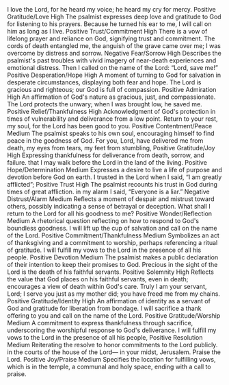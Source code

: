 <sentimentAnalysis>
    <psalm number="116">
        <!-- Psalm 116:1 -->
        <verse number="1">
            <text>I love the Lord, for he heard my voice; he heard my cry for mercy.</text>
            <polarity>Positive</polarity>
            <emotion>Gratitude/Love</emotion>
            <intensity>High</intensity>
            <context>The psalmist expresses deep love and gratitude to God for listening to his prayers.</context>
        </verse>
        <!-- Psalm 116:2 -->
        <verse number="2">
            <text>Because he turned his ear to me, I will call on him as long as I live.</text>
            <polarity>Positive</polarity>
            <emotion>Trust/Commitment</emotion>
            <intensity>High</intensity>
            <context>There is a vow of lifelong prayer and reliance on God, signifying trust and commitment.</context>
        </verse>
        <!-- Psalm 116:3 -->
        <verse number="3">
            <text>The cords of death entangled me, the anguish of the grave came over me; I was overcome by distress and sorrow.</text>
            <polarity>Negative</polarity>
            <emotion>Fear/Sorrow</emotion>
            <intensity>High</intensity>
            <context>Describes the psalmist's past troubles with vivid imagery of near-death experiences and emotional distress.</context>
        </verse>
        <!-- Psalm 116:4 -->
        <verse number="4">
            <text>Then I called on the name of the Lord: “Lord, save me!”</text>
            <polarity>Positive</polarity>
            <emotion>Desperation/Hope</emotion>
            <intensity>High</intensity>
            <context>A moment of turning to God for salvation in desperate circumstances, displaying both fear and hope.</context>
        </verse>
        <!-- Psalm 116:5 -->
        <verse number="5">
            <text>The Lord is gracious and righteous; our God is full of compassion.</text>
            <polarity>Positive</polarity>
            <emotion>Admiration</emotion>
            <intensity>High</intensity>
            <context>An affirmation of God's nature as gracious, just, and compassionate.</context>
        </verse>
        <!-- Psalm 116:6 -->
        <verse number="6">
            <text>The Lord protects the unwary; when I was brought low, he saved me.</text>
            <polarity>Positive</polarity>
            <emotion>Relief/Thankfulness</emotion>
            <intensity>High</intensity>
            <context>Acknowledgment of God's protection in times of vulnerability and deliverance from a low point.</context>
        </verse>
        <!-- Psalm 116:7 -->
        <verse number="7">
            <text>Return to your rest, my soul, for the Lord has been good to you.</text>
            <polarity>Positive</polarity>
            <emotion>Contentment/Peace</emotion>
            <intensity>Medium</intensity>
            <context>The psalmist speaks to his own soul, encouraging himself to find peace in the goodness of God.</context>
        </verse>
        <!-- Psalm 116:8 -->
        <verse number="8">
            <text>For you, Lord, have delivered me from death, my eyes from tears, my feet from stumbling,</text>
            <polarity>Positive</polarity>
            <emotion>Gratitude/Joy</emotion>
            <intensity>High</intensity>
            <context>Expressing thankfulness for deliverance from death, sorrow, and failure.</context>
        </verse>
        <!-- Psalm 116:9 -->
        <verse number="9">
            <text>that I may walk before the Lord in the land of the living.</text>
            <polarity>Positive</polarity>
            <emotion>Hope/Determination</emotion>
            <intensity>Medium</intensity>
            <context>Expresses a desire to live a life of purpose and devotion before God on earth.</context>
        </verse>
        <!-- Psalm 116:10 -->
        <verse number="10">
            <text>I trusted in the Lord when I said, “I am greatly afflicted”;</text>
            <polarity>Positive</polarity>
            <emotion>Trust</emotion>
            <intensity>High</intensity>
            <context>The psalmist recounts his trust in God during times of great affliction.</context>
        </verse>
        <!-- Psalm 116:11 -->
        <verse number="11">
            <text>in my alarm I said, “Everyone is a liar.”</text>
            <polarity>Negative</polarity>
            <emotion>Distrust/Alarm</emotion>
            <intensity>Medium</intensity>
            <context>Reflects a moment of despair and mistrust toward others, possibly indicating a sense of betrayal or deception.</context>
        </verse>
        <!-- Psalm 116:12 -->
        <verse number="12">
            <text>What shall I return to the Lord for all his goodness to me?</text>
            <polarity>Positive</polarity>
            <emotion>Wonder/Reflection</emotion>
            <intensity>Medium</intensity>
            <context>A rhetorical question reflecting on how to respond to God's boundless goodness.</context>
        </verse>
        <!-- Psalm 116:13 -->
        <verse number="13">
            <text>I will lift up the cup of salvation and call on the name of the Lord.</text>
            <polarity>Positive</polarity>
            <emotion>Commitment/Thankfulness</emotion>
            <intensity>Medium</intensity>
            <context>Symbolizes an act of thanksgiving and a commitment to worship, perhaps referencing a ritual of gratitude.</context>
        </verse>
        <!-- Psalm 116:14 -->
        <verse number="14">
            <text>I will fulfill my vows to the Lord in the presence of all his people.</text>
            <polarity>Positive</polarity>
            <emotion>Devotion</emotion>
            <intensity>Medium</intensity>
            <context>The psalmist makes a public declaration of their intention to keep their promises to God.</context>
        </verse>
        <!-- Psalm 116:15 -->
        <verse number="15">
            <text>Precious in the sight of the Lord is the death of his faithful servants.</text>
            <polarity>Positive</polarity>
            <emotion>Solemnity</emotion>
            <intensity>High</intensity>
            <context>Reflects the value that God places on his faithful servants, even in death; encourages a view of death within God's care.</context>
        </verse>
        <!-- Psalm 116:16 -->
        <verse number="16">
            <text>Truly I am your servant, Lord; I serve you just as my mother did; you have freed me from my chains.</text>
            <polarity>Positive</polarity>
            <emotion>Gratitude/Identity</emotion>
            <intensity>High</intensity>
            <context>An affirmation of identity as a servant of God and gratitude for liberation from bondage.</context>
        </verse>
        <!-- Psalm 116:17 -->
        <verse number="17">
            <text>I will sacrifice a thank offering to you and call on the name of the Lord.</text>
            <polarity>Positive</polarity>
            <emotion>Gratitude/Worship</emotion>
            <intensity>Medium</intensity>
            <context>A commitment to express thankfulness through sacrifice, underscoring the worshipful response to God's deliverance.</context>
        </verse>
        <!-- Psalm 116:18 -->
        <verse number="18">
            <text>I will fulfill my vows to the Lord in the presence of all his people,</text>
            <polarity>Positive</polarity>
            <emotion>Resolution</emotion>
            <intensity>Medium</intensity>
            <context>Reiterating the resolve to honor commitments to the Lord publicly.</context>
        </verse>
        <!-- Psalm 116:19 -->
        <verse number="19">
            <text>in the courts of the house of the Lord— in your midst, Jerusalem. Praise the Lord.</text>
            <polarity>Positive</polarity>
            <emotion>Joy/Praise</emotion>
            <intensity>Medium</intensity>
            <context>Specifies the location for fulfilling vows, which is in the temple, a communal and holy space, ending with a call to praise.</context>
        </verse>
    </psalm>
</sentimentAnalysis>